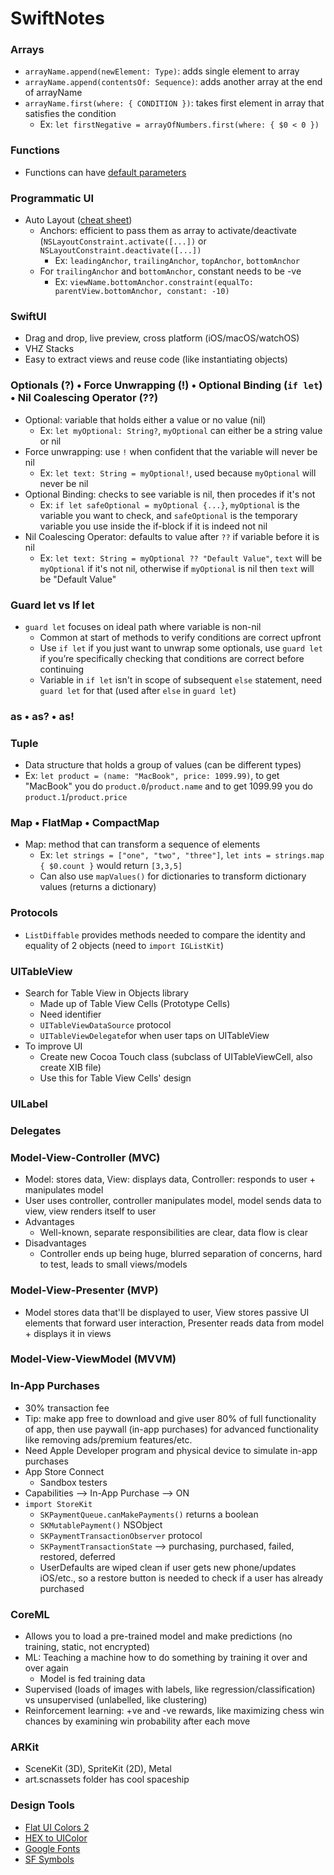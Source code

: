 # SwiftNotes
### Arrays
- `arrayName.append(newElement: Type)`: adds single element to array
- `arrayName.append(contentsOf: Sequence)`: adds another array at the end of arrayName
- `arrayName.first(where: { CONDITION })`: takes first element in array that satisfies the condition
  - Ex: `let firstNegative = arrayOfNumbers.first(where: { $0 < 0 })`

### Functions
- Functions can have [default parameters](https://www.hackingwithswift.com/sixty/5/6/default-parameters)

### Programmatic UI
- Auto Layout ([cheat sheet](https://www.hackingwithswift.com/articles/140/the-auto-layout-cheat-sheet))
  - Anchors: efficient to pass them as array to activate/deactivate (`NSLayoutConstraint.activate([...])` or `NSLayoutConstraint.deactivate([...])`
    - Ex: `leadingAnchor`, `trailingAnchor`, `topAnchor`, `bottomAnchor`
  - For `trailingAnchor` and `bottomAnchor`, constant needs to be -ve
    - Ex: `viewName.bottomAnchor.constraint(equalTo: parentView.bottomAnchor, constant: -10)`

### SwiftUI
- Drag and drop, live preview, cross platform (iOS/macOS/watchOS)
- VHZ Stacks
- Easy to extract views and reuse code (like instantiating objects)

### Optionals (?) • Force Unwrapping (!) • Optional Binding (`if let`) • Nil Coalescing Operator (??)
- Optional: variable that holds either a value or no value (nil)
  - Ex: `let myOptional: String?`, `myOptional` can either be a string value or nil
- Force unwrapping: use `!` when confident that the variable will never be nil
  - Ex: `let text: String = myOptional!`, used because `myOptional` will never be nil
- Optional Binding: checks to see variable is nil, then procedes if it's not
  - Ex: `if let safeOptional = myOptional {...}`, `myOptional` is the variable you want to check, and `safeOptional` is the temporary variable you use inside the if-block if it is indeed not nil
- Nil Coalescing Operator: defaults to value after `??` if variable before it is nil
  - Ex: `let text: String = myOptional ?? "Default Value"`, `text` will be `myOptional` if it's not nil, otherwise if `myOptional` is nil then `text` will be "Default Value"

### Guard let vs If let
- `guard let` focuses on ideal path where variable is non-nil
  - Common at start of methods to verify conditions are correct upfront
  - Use `if let` if you just want to unwrap some optionals, use `guard let` if you’re specifically checking that conditions are correct before continuing
  - Variable in `if let` isn't in scope of subsequent `else` statement, need `guard let` for that (used after `else` in `guard let`)

### as • as? • as!

### Tuple
- Data structure that holds a group of values (can be different types)
- Ex: `let product = (name: "MacBook", price: 1099.99)`, to get "MacBook" you do `product.0`/`product.name` and to get 1099.99 you do `product.1`/`product.price`

### Map • FlatMap • CompactMap
- Map: method that can transform a sequence of elements
  - Ex: `let strings = ["one", "two", "three"]`, `let ints = strings.map { $0.count }` would return `[3,3,5]`
  - Can also use `mapValues()` for dictionaries to transform dictionary values (returns a dictionary)

### Protocols
- `ListDiffable` provides methods needed to compare the identity and equality of 2 objects (need to `import IGListKit`) 

### UITableView
- Search for Table View in Objects library
  - Made up of Table View Cells (Prototype Cells)
  - Need identifier
  - `UITableViewDataSource` protocol
  - `UITableViewDelegate`for when user taps on UITableView
- To improve UI
  - Create new Cocoa Touch class (subclass of UITableViewCell, also create XIB file)
  - Use this for Table View Cells' design

### UILabel

### Delegates

### Model-View-Controller (MVC)
- Model: stores data, View: displays data, Controller: responds to user + manipulates model
- User uses controller, controller manipulates model, model sends data to view, view renders itself to user
- Advantages
  - Well-known, separate responsibilities are clear, data flow is clear
- Disadvantages
  - Controller ends up being huge, blurred separation of concerns, hard to test, leads to small views/models

### Model-View-Presenter (MVP)
- Model stores data that'll be displayed to user, View stores passive UI elements that forward user interaction, Presenter reads data from model + displays it in views

### Model-View-ViewModel (MVVM)

### In-App Purchases
- 30% transaction fee
- Tip: make app free to download and give user 80% of full functionality of app, then use paywall (in-app purchases) for advanced functionality like removing ads/premium features/etc.
- Need Apple Developer program and physical device to simulate in-app purchases
- App Store Connect
  - Sandbox testers
- Capabilities --> In-App Purchase --> ON
- `import StoreKit`
  - `SKPaymentQueue.canMakePayments()` returns a boolean
  - `SKMutablePayment()` NSObject
  - `SKPaymentTransactionObserver` protocol
  - `SKPaymentTransactionState` --> purchasing, purchased, failed, restored, deferred
  - UserDefaults are wiped clean if user gets new phone/updates iOS/etc., so a restore button is needed to check if a user has already purchased
  
### CoreML
- Allows you to load a pre-trained model and make predictions (no training, static, not encrypted)
- ML: Teaching a machine how to do something by training it over and over again
  - Model is fed training data
- Supervised (loads of images with labels, like regression/classification) vs unsupervised (unlabelled, like clustering)
- Reinforcement learning: +ve and -ve rewards, like maximizing chess win chances by examining win probability after each move

### ARKit
- SceneKit (3D), SpriteKit (2D), Metal
- art.scnassets folder has cool spaceship

### Design Tools
- [Flat UI Colors 2](https://flatuicolors.com/)
- [HEX to UIColor](https://www.uicolor.io/)
- [Google Fonts](https://fonts.google.com/)
- [SF Symbols](https://developer.apple.com/sf-symbols/)
